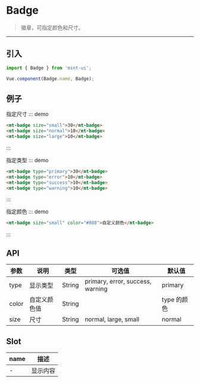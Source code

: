 # Badge

> 徽章，可指定颜色和尺寸。

-----------

## 引入

```javascript
import { Badge } from 'mint-ui';

Vue.component(Badge.name, Badge);
```

## 例子

指定尺寸
::: demo
```html
<mt-badge size="small">30</mt-badge>
<mt-badge size="normal">10</mt-badge>
<mt-badge size="large">10</mt-badge>
```
:::

指定类型
::: demo
```html
<mt-badge type="primary">30</mt-badge>
<mt-badge type="error">10</mt-badge>
<mt-badge type="success">10</mt-badge>
<mt-badge type="warning">10</mt-badge>
```
:::

指定颜色
::: demo
```html
<mt-badge size="small" color="#888">自定义颜色</mt-badge>
```
:::

## API
| 参数 | 说明 | 类型 | 可选值 | 默认值 |
|------|-------|---------|-------|--------|
| type | 显示类型 | String | primary, error, success, warning | primary|
| color | 自定义颜色值| String | | type 的颜色 |
| size | 尺寸 | String | normal, large, small | normal |
## Slot
| name | 描述 |
|------|--------|
| - | 显示内容 |
